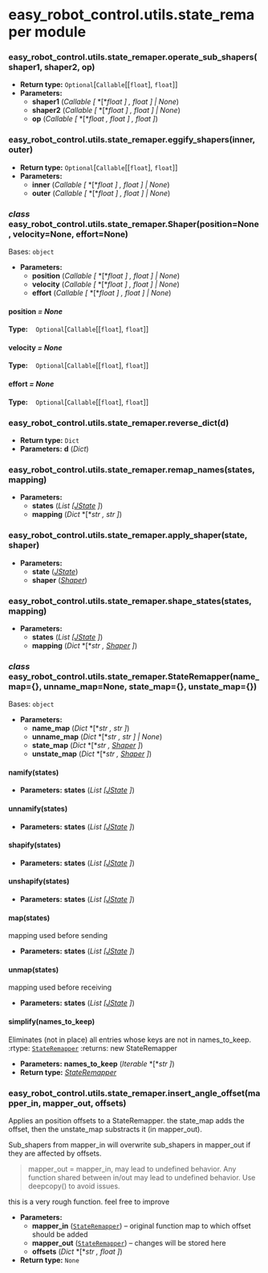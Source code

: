 # easy_robot_control.utils.state_remaper module

### easy_robot_control.utils.state_remaper.operate_sub_shapers(shaper1, shaper2, op)

* **Return type:**
  `Optional`[`Callable`[[`float`], `float`]]
* **Parameters:**
  * **shaper1** (*Callable* *[* *[**float* *]* *,* *float* *]*  *|* *None*)
  * **shaper2** (*Callable* *[* *[**float* *]* *,* *float* *]*  *|* *None*)
  * **op** (*Callable* *[* *[**float* *,* *float* *]* *,* *float* *]*)

### easy_robot_control.utils.state_remaper.eggify_shapers(inner, outer)

* **Return type:**
  `Optional`[`Callable`[[`float`], `float`]]
* **Parameters:**
  * **inner** (*Callable* *[* *[**float* *]* *,* *float* *]*  *|* *None*)
  * **outer** (*Callable* *[* *[**float* *]* *,* *float* *]*  *|* *None*)

### *class* easy_robot_control.utils.state_remaper.Shaper(position=None, velocity=None, effort=None)

Bases: `object`

* **Parameters:**
  * **position** (*Callable* *[* *[**float* *]* *,* *float* *]*  *|* *None*)
  * **velocity** (*Callable* *[* *[**float* *]* *,* *float* *]*  *|* *None*)
  * **effort** (*Callable* *[* *[**float* *]* *,* *float* *]*  *|* *None*)

#### position *= None*

**Type:**    `Optional`[`Callable`[[`float`], `float`]]

#### velocity *= None*

**Type:**    `Optional`[`Callable`[[`float`], `float`]]

#### effort *= None*

**Type:**    `Optional`[`Callable`[[`float`], `float`]]

### easy_robot_control.utils.state_remaper.reverse_dict(d)

* **Return type:**
  `Dict`
* **Parameters:**
  **d** (*Dict*)

### easy_robot_control.utils.state_remaper.remap_names(states, mapping)

* **Parameters:**
  * **states** (*List* *[*[*JState*](easy_robot_control.utils.joint_state_util.md#easy_robot_control.utils.joint_state_util.JState) *]*)
  * **mapping** (*Dict* *[**str* *,* *str* *]*)

### easy_robot_control.utils.state_remaper.apply_shaper(state, shaper)

* **Parameters:**
  * **state** ([*JState*](easy_robot_control.utils.joint_state_util.md#easy_robot_control.utils.joint_state_util.JState))
  * **shaper** ([*Shaper*](#easy_robot_control.utils.state_remaper.Shaper))

### easy_robot_control.utils.state_remaper.shape_states(states, mapping)

* **Parameters:**
  * **states** (*List* *[*[*JState*](easy_robot_control.utils.joint_state_util.md#easy_robot_control.utils.joint_state_util.JState) *]*)
  * **mapping** (*Dict* *[**str* *,* [*Shaper*](#easy_robot_control.utils.state_remaper.Shaper) *]*)

### *class* easy_robot_control.utils.state_remaper.StateRemapper(name_map={}, unname_map=None, state_map={}, unstate_map={})

Bases: `object`

* **Parameters:**
  * **name_map** (*Dict* *[**str* *,* *str* *]*)
  * **unname_map** (*Dict* *[**str* *,* *str* *]*  *|* *None*)
  * **state_map** (*Dict* *[**str* *,* [*Shaper*](#easy_robot_control.utils.state_remaper.Shaper) *]*)
  * **unstate_map** (*Dict* *[**str* *,* [*Shaper*](#easy_robot_control.utils.state_remaper.Shaper) *]*)

#### namify(states)

* **Parameters:**
  **states** (*List* *[*[*JState*](easy_robot_control.utils.joint_state_util.md#easy_robot_control.utils.joint_state_util.JState) *]*)

#### unnamify(states)

* **Parameters:**
  **states** (*List* *[*[*JState*](easy_robot_control.utils.joint_state_util.md#easy_robot_control.utils.joint_state_util.JState) *]*)

#### shapify(states)

* **Parameters:**
  **states** (*List* *[*[*JState*](easy_robot_control.utils.joint_state_util.md#easy_robot_control.utils.joint_state_util.JState) *]*)

#### unshapify(states)

* **Parameters:**
  **states** (*List* *[*[*JState*](easy_robot_control.utils.joint_state_util.md#easy_robot_control.utils.joint_state_util.JState) *]*)

#### map(states)

mapping used before sending

* **Parameters:**
  **states** (*List* *[*[*JState*](easy_robot_control.utils.joint_state_util.md#easy_robot_control.utils.joint_state_util.JState) *]*)

#### unmap(states)

mapping used before receiving

* **Parameters:**
  **states** (*List* *[*[*JState*](easy_robot_control.utils.joint_state_util.md#easy_robot_control.utils.joint_state_util.JState) *]*)

#### simplify(names_to_keep)

Eliminates (not in place) all entries whose keys are not in names_to_keep.
:rtype: [`StateRemapper`](#easy_robot_control.utils.state_remaper.StateRemapper)
:returns: new StateRemapper

* **Parameters:**
  **names_to_keep** (*Iterable* *[**str* *]*)
* **Return type:**
  [*StateRemapper*](#easy_robot_control.utils.state_remaper.StateRemapper)

### easy_robot_control.utils.state_remaper.insert_angle_offset(mapper_in, mapper_out, offsets)

Applies an position offsets to a StateRemapper.
the state_map adds the offset, then the unstate_map substracts it (in mapper_out).

Sub_shapers from mapper_in will overwrite sub_shapers in mapper_out if they are
affected by offsets.

> mapper_out = mapper_in, may lead to undefined behavior.
> Any function shared between in/out may lead to undefined behavior.
> Use deepcopy() to avoid issues.

this is a very rough function. feel free to improve

* **Parameters:**
  * **mapper_in** ([`StateRemapper`](#easy_robot_control.utils.state_remaper.StateRemapper)) – original function map to which offset should be added
  * **mapper_out** ([`StateRemapper`](#easy_robot_control.utils.state_remaper.StateRemapper)) – changes will be stored here
  * **offsets** (*Dict* *[**str* *,* *float* *]*)
* **Return type:**
  `None`
